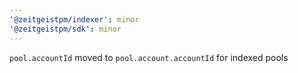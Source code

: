 ```yaml
---
'@zeitgeistpm/indexer': minor
'@zeitgeistpm/sdk': minor
---
```


`pool.accountId` moved to `pool.account.accountId` for indexed pools
